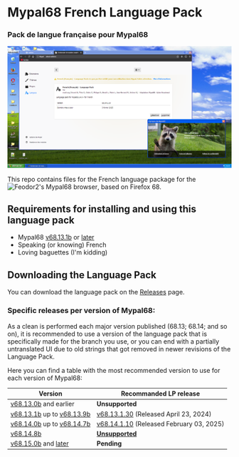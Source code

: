 # Mypal68 French Language Pack
### Pack de langue française pour Mypal68
![Preview](.GitHub/Preview.png)

This repo contains files for the French language package for the ![Feodor2's Mypal68 browser](https://github.com/Feodor2/Mypal68), based on Firefox 68.

## Requirements for installing and using this language pack
- Mypal68 [v68.13.1b](https://github.com/Feodor2/Mypal68/releases/tag/68.13.1b) or [later](https://github.com/Feodor2/Mypal68/releases/latest)
- Speaking (or knowing) French
- Loving baguettes (I'm kidding)

## Downloading the Language Pack
You can download the language pack on the [Releases](../../releases) page.

### Specific releases per version of Mypal68:
As a clean is performed each major version published (68.13; 68.14; and so on), it is recommended to use a version of the language pack that is specifically made for the branch you use, or you can end with a partially untranslated UI due to old strings that got removed in newer revisions of the Language Pack.

Here you can find a table with the most recommended version to use for each version of Mypal68:

| Version                                                                                                                                                 | Recommanded LP release                                                               |
|---------------------------------------------------------------------------------------------------------------------------------------------------------|--------------------------------------------------------------------------------------|
| [v68.13.0b](https://github.com/Feodor2/Mypal68/releases/tag/68.13b) and earlier                                                                         | **Unsupported**                                                                      |
| [v68.13.1b](https://github.com/Feodor2/Mypal68/releases/tag/68.13.1b) up to [v68.13.9b](https://codeberg.org/Theodor2/Mypal68/releases/tag/68.13.9b)    | [v68.13.1.30](../../releases/tag/v68.13.1.30) (Released April 23, 2024)              |
| [v68.14.0b](https://github.com/Feodor2/Mypal68/releases/tag/68.14.0b) up to [v68.14.7b](https://github.com/Feodor2/Mypal68/releases/tag/68.14.7b)       | [v68.14.1.10](../../releases/tag/v68.14.1.10) (Released February 03, 2025)           |
| [v68.14.8b](https://github.com/Feodor2/Mypal68/releases/tag/68.14.8b)                                                                                   | [**Unsupported**](../../issues/1#issuecomment-3054721438)                            |
| [v68.15.0b](https://github.com/Feodor2/Mypal68/releases/tag/68.15.0b) and [later](https://github.com/Feodor2/Mypal68/releases)                          | **Pending**                                                                          |
